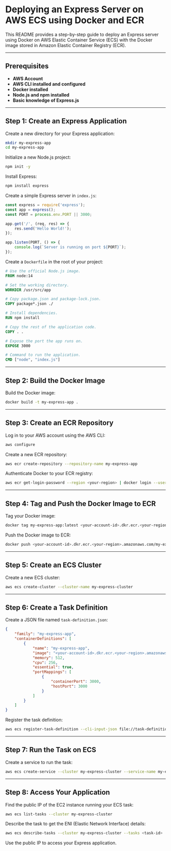# Deploying an Express Server on AWS ECS using Docker and ECR

This README provides a step-by-step guide to deploy an Express server using Docker on AWS Elastic Container Service (ECS) with the Docker image stored in Amazon Elastic Container Registry (ECR).

---

## Prerequisites
- **AWS Account**
- **AWS CLI installed and configured**
- **Docker installed**
- **Node.js and npm installed**
- **Basic knowledge of Express.js**

---

## Step 1: Create an Express Application

Create a new directory for your Express application:

```bash
mkdir my-express-app
cd my-express-app
```

Initialize a new Node.js project:

```bash
npm init -y
```

Install Express:

```bash
npm install express
```

Create a simple Express server in `index.js`:

```javascript
const express = require('express');
const app = express();
const PORT = process.env.PORT || 3000;

app.get('/', (req, res) => {
    res.send('Hello World!');
});

app.listen(PORT, () => {
    console.log(`Server is running on port ${PORT}`);
});
```

Create a `Dockerfile` in the root of your project:

```dockerfile
# Use the official Node.js image.
FROM node:14

# Set the working directory.
WORKDIR /usr/src/app

# Copy package.json and package-lock.json.
COPY package*.json ./

# Install dependencies.
RUN npm install

# Copy the rest of the application code.
COPY . .

# Expose the port the app runs on.
EXPOSE 3000

# Command to run the application.
CMD ["node", "index.js"]
```

---

## Step 2: Build the Docker Image

Build the Docker image:

```bash
docker build -t my-express-app .
```

---

## Step 3: Create an ECR Repository

Log in to your AWS account using the AWS CLI:

```bash
aws configure
```

Create a new ECR repository:

```bash
aws ecr create-repository --repository-name my-express-app
```

Authenticate Docker to your ECR registry:

```bash
aws ecr get-login-password --region <your-region> | docker login --username AWS --password-stdin <your-account-id>.dkr.ecr.<your-region>.amazonaws.com
```

---

## Step 4: Tag and Push the Docker Image to ECR

Tag your Docker image:

```bash
docker tag my-express-app:latest <your-account-id>.dkr.ecr.<your-region>.amazonaws.com/my-express-app:latest
```

Push the Docker image to ECR:

```bash
docker push <your-account-id>.dkr.ecr.<your-region>.amazonaws.com/my-express-app:latest
```

---

## Step 5: Create an ECS Cluster

Create a new ECS cluster:

```bash
aws ecs create-cluster --cluster-name my-express-cluster
```

---

## Step 6: Create a Task Definition

Create a JSON file named `task-definition.json`:

```json
{
    "family": "my-express-app",
    "containerDefinitions": [
        {
            "name": "my-express-app",
            "image": "<your-account-id>.dkr.ecr.<your-region>.amazonaws.com/my-express-app:latest",
            "memory": 512,
            "cpu": 256,
            "essential": true,
            "portMappings": [
                {
                    "containerPort": 3000,
                    "hostPort": 3000
                }
            ]
        }
    ]
}
```

Register the task definition:

```bash
aws ecs register-task-definition --cli-input-json file://task-definition.json
```

---

## Step 7: Run the Task on ECS

Create a service to run the task:

```bash
aws ecs create-service --cluster my-express-cluster --service-name my-express-service --task-definition my-express-app --desired-count 1 --launch-type EC2
```

---

## Step 8: Access Your Application

Find the public IP of the EC2 instance running your ECS task:

```bash
aws ecs list-tasks --cluster my-express-cluster
```

Describe the task to get the ENI (Elastic Network Interface) details:

```bash
aws ecs describe-tasks --cluster my-express-cluster --tasks <task-id>
```

Use the public IP to access your Express application.
